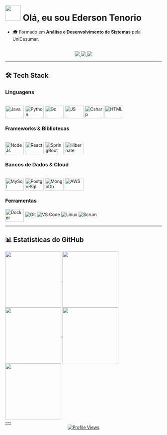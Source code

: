 # <picture><img src = "https://github.com/7oSkaaa/7oSkaaa/blob/main/Images/about_me.gif?raw=true" width = 50px></picture> **Olá, eu sou Ederson Tenorio**  
- 🎓 Formado em **Análise e Desenvolvimento de Sistemas** pela UniCesumar.

<div align="center" style="display: inline_block"><br>
    <a href="https://linkedin.com/in/ederson-tenorio-890571220" target="_blank">
    <img src="https://img.shields.io/badge/LinkedIn-0077B5?style=for-the-badge&logo=linkedin&logoColor=white">
  </a>
  <a href="mailto:edersontenorios@gmail.com">
    <img src="https://img.shields.io/badge/Gmail-D14836?style=for-the-badge&logo=gmail&logoColor=white">
  </a>
  <a href="https://instagram.com/" target="_blank">
    <img src="https://img.shields.io/badge/-Instagram-%23E4405F?style=for-the-badge&logo=instagram&logoColor=white" target="_blank">
  </a>
</div>

---

## **🛠️ Tech Stack**  

### **Linguagens**  
<div style="display: inline_block"><br>
  <img align="center" alt="Java" title="Java" height="40" width="60" src="https://cdn.jsdelivr.net/gh/devicons/devicon@latest/icons/java/java-original.svg" />
  <img align="center" alt="Python" title="Python" height="40" width="60" src="https://cdn.jsdelivr.net/gh/devicons/devicon@latest/icons/python/python-original.svg" />
  <img align="center" alt="Go" title="GoLang" height="40" width="60" src="https://cdn.jsdelivr.net/gh/devicons/devicon@latest/icons/go/go-original.svg" />
  <img align="center" alt="JS" title="JavaScript" height="40" width="60" src="https://cdn.jsdelivr.net/gh/devicons/devicon@latest/icons/javascript/javascript-original.svg" />
  <img align="center" alt="Csharp" title="C Sharp" height="40" width="60" src="https://cdn.jsdelivr.net/gh/devicons/devicon@latest/icons/csharp/csharp-original.svg" />
  <img align="center" alt="HTML" title="HTML" height="40" width="60" src="https://cdn.jsdelivr.net/gh/devicons/devicon@latest/icons/html5/html5-original.svg" />
</div>

### **Frameworks & Bibliotecas**  
<div style="display: inline_block"><br>
  <img align="center" alt="NodeJs" title="Node.js" height="40" width="60" src="https://cdn.jsdelivr.net/gh/devicons/devicon@latest/icons/nodejs/nodejs-original.svg" />
  <img align="center" alt="React" title="React" height="40" width="60" src="https://cdn.jsdelivr.net/gh/devicons/devicon@latest/icons/react/react-original.svg" />
  <img align="center" alt="SpringBoot" title="Spring Boot" height="40" width="60" src="https://cdn.jsdelivr.net/gh/devicons/devicon@latest/icons/spring/spring-original.svg" />
  <img align="center" alt="Hibernate" title="Hibernate" height="40" width="60" src="https://cdn.jsdelivr.net/gh/devicons/devicon@latest/icons/hibernate/hibernate-original.svg" />
</div>

### **Bancos de Dados & Cloud**  
<div style="display: inline_block"><br>
  <img align="center" alt="MySql" title="MySQL" height="40" width="60" src="https://cdn.jsdelivr.net/gh/devicons/devicon@latest/icons/mysql/mysql-original.svg" />
  <img align="center" alt="PostgreSql" title="PostgreSQL" height="40" width="60" src="https://cdn.jsdelivr.net/gh/devicons/devicon@latest/icons/postgresql/postgresql-original.svg" />
  <img align="center" alt="MongoDb" title="MongoDB" height="40" width="60" src="https://cdn.jsdelivr.net/gh/devicons/devicon@latest/icons/mongodb/mongodb-original.svg" />
  <img align="center" alt="AWS" title="AWS" height="40" width="60" src="https://cdn.jsdelivr.net/gh/devicons/devicon@latest/icons/amazonwebservices/amazonwebservices-original-wordmark.svg" />
</div>

### **Ferramentas**  
<div align="left">
  <img align="center" alt="Docker" title="Docker" height="40" width="60" src="https://cdn.jsdelivr.net/gh/devicons/devicon@latest/icons/docker/docker-original.svg" />
  <img src="https://img.shields.io/badge/Git-F05032?style=for-the-badge&logo=git&logoColor=white" alt="Git">
  <img src="https://img.shields.io/badge/VS_Code-007ACC?style=for-the-badge&logo=visual-studio-code&logoColor=white" alt="VS Code">
  <img src="https://img.shields.io/badge/Linux-FCC624?style=for-the-badge&logo=linux&logoColor=black" alt="Linux">
  <img src="https://img.shields.io/badge/Scrum-6DB33F?style=for-the-badge&logo=scrumalliance&logoColor=white" alt="Scrum">
</div>

---

## **📊 Estatísticas do GitHub**  

<div>
<a href="https://github.com/EdersonTenorio">
<img align="center" src="http://github-profile-summary-cards.vercel.app/api/cards/stats?username=EdersonTenorio&theme=aura" height="180em" />
<img align="center" src="http://github-profile-summary-cards.vercel.app/api/cards/most-commit-language?username=EdersonTenorio&theme=aura" height="180em" />
<img align="center" src="http://github-profile-summary-cards.vercel.app/api/cards/repos-per-language?username=EdersonTenorio&theme=aura" height="180em" />
<img align="center" src="http://github-profile-summary-cards.vercel.app/api/cards/productive-time?username=EdersonTenorio&theme=aura" height="180em" />
<img align="center" src="http://github-profile-summary-cards.vercel.app/api/cards/profile-details?username=EdersonTenorio&theme=aura" height="180em" />
</div>
---

<div align="center">
  <img src="https://komarev.com/ghpvc/?username=seu-usuario&color=blueviolet" alt="Profile Views">
</div>
